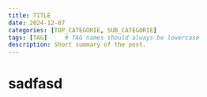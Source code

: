 ```yaml
---
title: TITLE
date: 2024-12-07
categories: [TOP_CATEGORIE, SUB_CATEGORIE]
tags: [TAG]     # TAG names should always be lowercase
description: Short summary of the post.
---
```

# sadfasd
